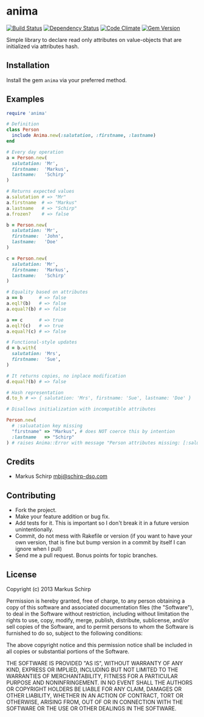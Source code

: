 anima
=====

[![Build Status](https://secure.travis-ci.org/mbj/anima.png?branch=master)](http://travis-ci.org/mbj/anima)
[![Dependency Status](https://gemnasium.com/mbj/anima.png)](https://gemnasium.com/mbj/anima)
[![Code Climate](https://codeclimate.com/github/mbj/anima.png)](https://codeclimate.com/github/mbj/anima)
[![Gem Version](https://img.shields.io/gem/v/anima.svg)](https://rubygems.org/gems/anima)

Simple library to declare read only attributes on value-objects that are initialized via attributes hash.

Installation
------------

Install the gem `anima` via your preferred method.

Examples
--------

```ruby
require 'anima'

# Definition
class Person
  include Anima.new(:salutation, :firstname, :lastname)
end

# Every day operation
a = Person.new(
  salutation: 'Mr',
  firstname:  'Markus',
  lastname:   'Schirp'
)

# Returns expected values
a.salutation # => "Mr"
a.firstname  # => "Markus"
a.lastname   # => "Schirp"
a.frozen?    # => false

b = Person.new(
  salutation: 'Mr',
  firstname:  'John',
  lastname:   'Doe'
)

c = Person.new(
  salutation: 'Mr',
  firstname:  'Markus',
  lastname:   'Schirp'
)

# Equality based on attributes
a == b      # => false
a.eql?(b)   # => false
a.equal?(b) # => false

a == c      # => true
a.eql?(c)   # => true
a.equal?(c) # => false

# Functional-style updates
d = b.with(
  salutation: 'Mrs',
  firstname:  'Sue',
)

# It returns copies, no inplace modification
d.equal?(b) # => false

# Hash representation
d.to_h # => { salutation: 'Mrs', firstname: 'Sue', lastname: 'Doe' }

# Disallows initialization with incompatible attributes

Person.new(
  # :saluatation key missing
  "firstname" => "Markus", # does NOT coerce this by intention
  :lastname   => "Schirp"
) # raises Anima::Error with message "Person attributes missing: [:salutation, :firstname], unknown: ["firstname"]
```

Credits
-------

* Markus Schirp <mbj@schirp-dso.com>

Contributing
-------------

* Fork the project.
* Make your feature addition or bug fix.
* Add tests for it. This is important so I don't break it in a
  future version unintentionally.
* Commit, do not mess with Rakefile or version
  (if you want to have your own version, that is fine but bump version in a commit by itself I can ignore when I pull)
* Send me a pull request. Bonus points for topic branches.

License
-------

Copyright (c) 2013 Markus Schirp

Permission is hereby granted, free of charge, to any person obtaining
a copy of this software and associated documentation files (the
"Software"), to deal in the Software without restriction, including
without limitation the rights to use, copy, modify, merge, publish,
distribute, sublicense, and/or sell copies of the Software, and to
permit persons to whom the Software is furnished to do so, subject to
the following conditions:

The above copyright notice and this permission notice shall be
included in all copies or substantial portions of the Software.

THE SOFTWARE IS PROVIDED "AS IS", WITHOUT WARRANTY OF ANY KIND,
EXPRESS OR IMPLIED, INCLUDING BUT NOT LIMITED TO THE WARRANTIES OF
MERCHANTABILITY, FITNESS FOR A PARTICULAR PURPOSE AND
NONINFRINGEMENT. IN NO EVENT SHALL THE AUTHORS OR COPYRIGHT HOLDERS BE
LIABLE FOR ANY CLAIM, DAMAGES OR OTHER LIABILITY, WHETHER IN AN ACTION
OF CONTRACT, TORT OR OTHERWISE, ARISING FROM, OUT OF OR IN CONNECTION
WITH THE SOFTWARE OR THE USE OR OTHER DEALINGS IN THE SOFTWARE.
